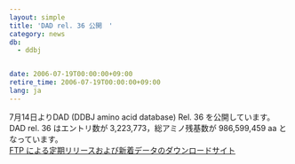 ```yaml
---
layout: simple
title: 'DAD rel. 36 公開　'
category: news
db:
  - ddbj


date: 2006-07-19T00:00:00+09:00
retire_time: 2006-07-19T00:00:00+09:00
lang: ja
---
```


7月14日よりDAD (DDBJ amino acid database) Rel. 36 を公開しています。 DAD rel. 36 はエントリ数が 3,223,773，総アミノ残基数が 986,599,459 aa となっています。<br><a href="/services/index.html">FTP による定期リリースおよび新着データのダウンロードサイト</a>
